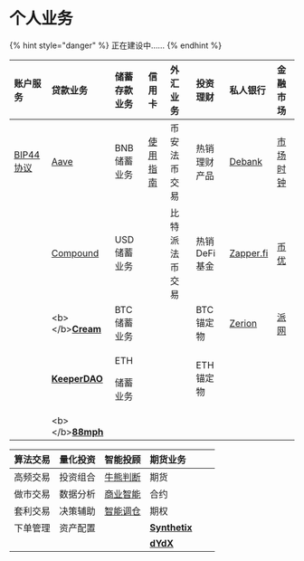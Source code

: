 # 个人业务

{% hint style="danger" %}
正在建设中……
{% endhint %}

<table>
  <thead>
    <tr>
      <th style="text-align:left">&#x8D26;&#x6237;&#x670D;&#x52A1;</th>
      <th style="text-align:left">&#x8D37;&#x6B3E;&#x4E1A;&#x52A1;</th>
      <th style="text-align:left">&#x50A8;&#x84C4;&#x5B58;&#x6B3E;&#x4E1A;&#x52A1;</th>
      <th style="text-align:left">&#x4FE1;&#x7528;&#x5361;</th>
      <th style="text-align:left">&#x5916;&#x6C47;&#x4E1A;&#x52A1;</th>
      <th style="text-align:left">&#x6295;&#x8D44;&#x7406;&#x8D22;</th>
      <th style="text-align:left">&#x79C1;&#x4EBA;&#x94F6;&#x884C;</th>
      <th style="text-align:left">&#x91D1;&#x878D;&#x5E02;&#x573A;</th>
    </tr>
  </thead>
  <tbody>
    <tr>
      <td style="text-align:left"><a href="https://zhuanlan.zhihu.com/p/79703626">BIP44&#x534F;&#x8BAE;</a>
      </td>
      <td style="text-align:left"><a href="https://app.aave.com/">Aave</a>
      </td>
      <td style="text-align:left">BNB&#x50A8;&#x84C4;&#x4E1A;&#x52A1;</td>
      <td style="text-align:left"><a href="https://www.bfm-unity.com/qian-xian/management-cockpit-operation/zhe-die">&#x4F7F;&#x7528;&#x6307;&#x5357;</a>
      </td>
      <td style="text-align:left">&#x5E01;&#x5B89;&#x6CD5;&#x5E01;&#x4EA4;&#x6613;</td>
      <td style="text-align:left">&#x70ED;&#x9500;&#x7406;&#x8D22;&#x4EA7;&#x54C1;</td>
      <td style="text-align:left"><a href="https://debank.com/swap">Debank</a>
      </td>
      <td style="text-align:left"><a href="https://www.bfm-unity.com/qian-xian/management-cockpit-operation/ling-hang-duo-lei-da">&#x5E02;&#x573A;&#x65F6;&#x949F;</a>
      </td>
    </tr>
    <tr>
      <td style="text-align:left"></td>
      <td style="text-align:left"><a href="https://app.compound.finance/">Compound</a>
      </td>
      <td style="text-align:left">USD&#x50A8;&#x84C4;&#x4E1A;&#x52A1;</td>
      <td style="text-align:left"></td>
      <td style="text-align:left">&#x6BD4;&#x7279;&#x6D3E;&#x6CD5;&#x5E01;&#x4EA4;&#x6613;</td>
      <td style="text-align:left">&#x70ED;&#x9500;DeFi&#x57FA;&#x91D1;</td>
      <td style="text-align:left"><a href="https://zapper.fi/">Zapper.fi</a>
      </td>
      <td style="text-align:left"><a href="https://www.biyou.tech/">&#x5E01;&#x4F18;</a>
      </td>
    </tr>
    <tr>
      <td style="text-align:left"></td>
      <td style="text-align:left">&lt;b&gt;&lt;/b&gt;<a href="https://app.cream.finance/"><b>Cream</b></a>
      </td>
      <td style="text-align:left">BTC&#x50A8;&#x84C4;&#x4E1A;&#x52A1;</td>
      <td style="text-align:left"></td>
      <td style="text-align:left"></td>
      <td style="text-align:left">BTC&#x951A;&#x5B9A;&#x7269;</td>
      <td style="text-align:left"><a href="https://app.zerion.io/exchange">Zerion</a>
      </td>
      <td style="text-align:left"><a href="https://www.pionex.cc/zh-CN/sign/ref/NxwM4W0S">&#x6D3E;&#x7F51;</a>
      </td>
    </tr>
    <tr>
      <td style="text-align:left"></td>
      <td style="text-align:left"><a href="https://app.keeperdao.com/"><b>KeeperDAO</b></a>
      </td>
      <td style="text-align:left">
        <p>ETH</p>
        <p>&#x50A8;&#x84C4;&#x4E1A;&#x52A1;</p>
      </td>
      <td style="text-align:left"></td>
      <td style="text-align:left"></td>
      <td style="text-align:left">ETH&#x951A;&#x5B9A;&#x7269;</td>
      <td style="text-align:left"></td>
      <td style="text-align:left"></td>
    </tr>
    <tr>
      <td style="text-align:left"></td>
      <td style="text-align:left">&lt;b&gt;&lt;/b&gt;<a href="https://88mph.app/"><b>88mph</b></a>
      </td>
      <td style="text-align:left"></td>
      <td style="text-align:left"></td>
      <td style="text-align:left"></td>
      <td style="text-align:left"></td>
      <td style="text-align:left"></td>
      <td style="text-align:left"></td>
    </tr>
  </tbody>
</table>

| 算法交易 | 量化投资 | 智能投顾 | 期货业务 |  |  |
| :--- | :--- | :--- | :--- | :--- | :--- |
| 高频交易 | 投资组合 | [牛熊判断](https://www.bfm-unity.com/qian-xian/management-cockpit-operation/ling-hang-duo-lei-da) | 期货 |  |  |
| 做市交易 | 数据分析 | [商业智能](https://www.bfm-unity.com/qian-xian/research-institute-development/xiao-bai-xue-cheng/power-bi-jiao-cheng) | 合约 |  |  |
| 套利交易 | 决策辅助 | [智能调仓](https://www.bfm-unity.com/qian-xian/management-cockpit-operation/ling-hang-duo-lei-da) | 期权 |  |  |
| 下单管理 | 资产配置 |  | [**Synthetix**](https://synthetix.io/) |  |  |
|  |  |  | [**dYdX**](https://dydx.exchange/) |  |  |

